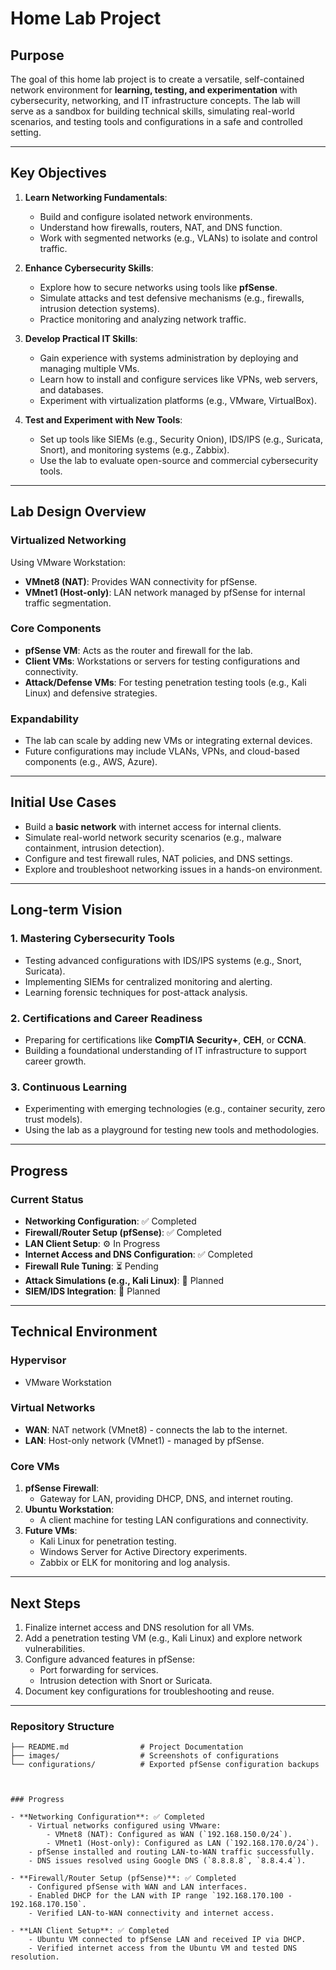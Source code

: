 
# **Home Lab Project**

## **Purpose**
The goal of this home lab project is to create a versatile, self-contained network environment for **learning, testing, and experimentation** with cybersecurity, networking, and IT infrastructure concepts. The lab will serve as a sandbox for building technical skills, simulating real-world scenarios, and testing tools and configurations in a safe and controlled setting.

---

## **Key Objectives**
1. **Learn Networking Fundamentals**:
   - Build and configure isolated network environments.
   - Understand how firewalls, routers, NAT, and DNS function.
   - Work with segmented networks (e.g., VLANs) to isolate and control traffic.

2. **Enhance Cybersecurity Skills**:
   - Explore how to secure networks using tools like **pfSense**.
   - Simulate attacks and test defensive mechanisms (e.g., firewalls, intrusion detection systems).
   - Practice monitoring and analyzing network traffic.

3. **Develop Practical IT Skills**:
   - Gain experience with systems administration by deploying and managing multiple VMs.
   - Learn how to install and configure services like VPNs, web servers, and databases.
   - Experiment with virtualization platforms (e.g., VMware, VirtualBox).

4. **Test and Experiment with New Tools**:
   - Set up tools like SIEMs (e.g., Security Onion), IDS/IPS (e.g., Suricata, Snort), and monitoring systems (e.g., Zabbix).
   - Use the lab to evaluate open-source and commercial cybersecurity tools.

---

## **Lab Design Overview**

### **Virtualized Networking**
Using VMware Workstation:
- **VMnet8 (NAT)**: Provides WAN connectivity for pfSense.
- **VMnet1 (Host-only)**: LAN network managed by pfSense for internal traffic segmentation.

### **Core Components**
- **pfSense VM**: Acts as the router and firewall for the lab.
- **Client VMs**: Workstations or servers for testing configurations and connectivity.
- **Attack/Defense VMs**: For testing penetration testing tools (e.g., Kali Linux) and defensive strategies.

### **Expandability**
- The lab can scale by adding new VMs or integrating external devices.
- Future configurations may include VLANs, VPNs, and cloud-based components (e.g., AWS, Azure).

---

## **Initial Use Cases**
- Build a **basic network** with internet access for internal clients.
- Simulate real-world network security scenarios (e.g., malware containment, intrusion detection).
- Configure and test firewall rules, NAT policies, and DNS settings.
- Explore and troubleshoot networking issues in a hands-on environment.

---

## **Long-term Vision**
### **1. Mastering Cybersecurity Tools**
- Testing advanced configurations with IDS/IPS systems (e.g., Snort, Suricata).
- Implementing SIEMs for centralized monitoring and alerting.
- Learning forensic techniques for post-attack analysis.

### **2. Certifications and Career Readiness**
- Preparing for certifications like **CompTIA Security+**, **CEH**, or **CCNA**.
- Building a foundational understanding of IT infrastructure to support career growth.

### **3. Continuous Learning**
- Experimenting with emerging technologies (e.g., container security, zero trust models).
- Using the lab as a playground for testing new tools and methodologies.

---

## **Progress**

### **Current Status**
- **Networking Configuration**: ✅ Completed
- **Firewall/Router Setup (pfSense)**: ✅ Completed
- **LAN Client Setup**: ⚙️ In Progress
- **Internet Access and DNS Configuration**: ✅ Completed
- **Firewall Rule Tuning**: ⏳ Pending
- **Attack Simulations (e.g., Kali Linux)**: 🚀 Planned
- **SIEM/IDS Integration**: 🚀 Planned

---

## **Technical Environment**
### **Hypervisor**
- VMware Workstation

### **Virtual Networks**
- **WAN**: NAT network (VMnet8) - connects the lab to the internet.
- **LAN**: Host-only network (VMnet1) - managed by pfSense.

### **Core VMs**
1. **pfSense Firewall**:
   - Gateway for LAN, providing DHCP, DNS, and internet routing.
2. **Ubuntu Workstation**:
   - A client machine for testing LAN configurations and connectivity.
3. **Future VMs**:
   - Kali Linux for penetration testing.
   - Windows Server for Active Directory experiments.
   - Zabbix or ELK for monitoring and log analysis.

---

## **Next Steps**
1. Finalize internet access and DNS resolution for all VMs.
2. Add a penetration testing VM (e.g., Kali Linux) and explore network vulnerabilities.
3. Configure advanced features in pfSense:
   - Port forwarding for services.
   - Intrusion detection with Snort or Suricata.
4. Document key configurations for troubleshooting and reuse.

---

### **Repository Structure**
```
├── README.md                # Project Documentation
├── images/                  # Screenshots of configurations
└── configurations/          # Exported pfSense configuration backups



### Progress

- **Networking Configuration**: ✅ Completed
    - Virtual networks configured using VMware:
        - VMnet8 (NAT): Configured as WAN (`192.168.150.0/24`).
        - VMnet1 (Host-only): Configured as LAN (`192.168.170.0/24`).
    - pfSense installed and routing LAN-to-WAN traffic successfully.
    - DNS issues resolved using Google DNS (`8.8.8.8`, `8.8.4.4`).

- **Firewall/Router Setup (pfSense)**: ✅ Completed
    - Configured pfSense with WAN and LAN interfaces.
    - Enabled DHCP for the LAN with IP range `192.168.170.100 - 192.168.170.150`.
    - Verified LAN-to-WAN connectivity and internet access.

- **LAN Client Setup**: ✅ Completed
    - Ubuntu VM connected to pfSense LAN and received IP via DHCP.
    - Verified internet access from the Ubuntu VM and tested DNS resolution.
